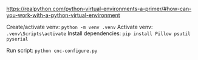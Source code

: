 
https://realpython.com/python-virtual-environments-a-primer/#how-can-you-work-with-a-python-virtual-environment

Create/activate venv: `python -m venv .venv`
Activate venv: `.venv\Scripts\activate`
Install dependencies: `pip install Pillow psutil pyserial`


Run script: `python cnc-configure.py`


